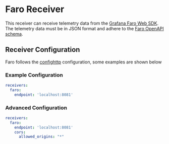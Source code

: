# Faro Receiver

This receiver can receive telemetry data from the [Grafana Faro Web SDK](https://github.com/grafana/faro-web-sdk).
The telemetry data must be in JSON format and adhere to the [Faro OpenAPI schema](https://github.com/grafana/faro/blob/main/spec/gen/faro.gen.yaml).

## Receiver Configuration

Faro follows the [confighttp] configuration, some examples are shown below


### Example Configuration

```yaml
receivers:
  faro:
    endpoint: 'localhost:8081'
```

### Advanced Configuration

```yaml
receivers:
  faro:
    endpoint: 'localhost:8081'
    cors:
      allowed_origins: "*"
```

[confighttp]: https://github.com/open-telemetry/opentelemetry-collector/tree/main/config/confighttp#server-configuration